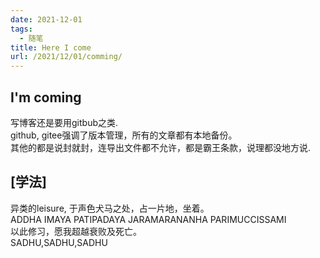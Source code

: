```yaml
---
date: 2021-12-01
tags:
  - 随笔
title: Here I come
url: /2021/12/01/comming/
---
```



## I'm coming

写博客还是要用gitbub之类.\
github, gitee强调了版本管理，所有的文章都有本地备份。\
其他的都是说封就封，连导出文件都不允许，都是霸王条款，说理都没地方说.

## [学法]

异类的leisure, 于声色犬马之处，占一片地，坐着。\
ADDHA IMAYA PATIPADAYA JARAMARANANHA PARIMUCCISSAMI\
以此修习，愿我超越衰败及死亡。\
SADHU,SADHU,SADHU